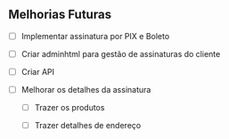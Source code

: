 ## Melhorias Futuras

- [ ] Implementar assinatura por PIX e Boleto

- [ ] Criar adminhtml para gestão de assinaturas do cliente

- [ ] Criar API

- [ ] Melhorar os detalhes da assinatura

    - [ ] Trazer os produtos

    - [ ] Trazer detalhes de endereço
